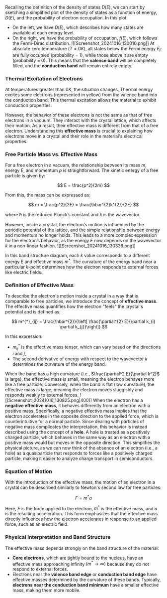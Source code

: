 
Recalling the definition of the density of states $D(E)$, we can start by sketching a simplified plot of the density of states as a function of energy, $D(E)$, and the probability of electron occupation. In this plot:
- On the left, we have $D(E)$, which describes how many states are available at each energy level.
- On the right, we have the probability of occupation, $f(E)$, which follows the Fermi-Dirac distribution.
![[Screenshot_20241016_130010.png]]
At absolute zero temperature $(T = 0K)$, all states below the Fermi energy $E_F$ are fully occupied (probability = 1), while those above it are empty (probability = 0). This means that the **valence band** will be completely filled, and the **conduction band** will remain entirely empty.

### Thermal Excitation of Electrons

At temperatures greater than $0K$, the situation changes. Thermal energy excites some electrons (represented in yellow) from the valence band into the conduction band. This thermal excitation allows the material to exhibit conduction properties.

However, the behavior of these electrons is not the same as that of free electrons in a vacuum. They interact with the crystal lattice, which affects their motion. As a result, their effective mass is different from that of a free electron. Understanding this **effective mass** is crucial to explaining how electrons move in a crystal and their role in the material's electrical properties.

### Free Particle Mass vs. Effective Mass

For a free electron in a vacuum, the relationship between its mass $m$, energy $E$, and momentum $p$ is straightforward. The kinetic energy of a free particle is given by:

$$
E = \frac{p^2}{2m}
$$

From this, the mass can be expressed as:

$$
m = \frac{p^2}{2E} = \frac{\hbar^{2}k^{2}}{2E}
$$

where $\hbar$ is the reduced Planck’s constant and $k$ is the wavevector.

However, inside a crystal, the electron's motion is influenced by the periodic potential of the lattice, and the simple relationship between energy and momentum no longer holds. This leads to a more complex expression for the electron’s behavior, as the energy $E$ now depends on the wavevector $k$ in a non-linear fashion.
![[Screenshot_20241016_130338.png]]

In this band structure diagram, each $k$ value corresponds to a different energy $E$ and effective mass $m^*$. The curvature of the energy band near a particular $k$-point determines how the electron responds to external forces like electric fields.

### Definition of Effective Mass

To describe the electron's motion inside a crystal in a way that is comparable to free particles, we introduce the concept of **effective mass**. The effective mass quantifies how the electron "feels" the crystal's potential and is defined as:

$$
m^{*}_{ij} = \frac{\hbar^{2}}{\left[ \frac{\partial^{2} E}{\partial k_{i} \partial k_{j}}\right]}
$$

In this expression:
- $m^*_{ij}$ is the effective mass tensor, which can vary based on the directions $i$ and $j$,
- The second derivative of energy with respect to the wavevector $k$ determines the curvature of the energy band.

When the band has a high curvature (i.e., $\frac{\partial^2 E}{\partial k^2}$ is large), the effective mass is small, meaning the electron behaves more like a free particle. Conversely, when the band is flat (low curvature), the effective mass is large, meaning the electron moves sluggishly and responds weakly to external forces.
![[Screenshot_20241016_130825.png|400]]
When the electron has a **negative effective mass**, it behaves differently from an electron with a positive mass. Specifically, a negative effective mass implies that the electron accelerates in the opposite direction to the applied force, which is counterintuitive for a normal particle.
Since dealing with particles of negative mass complicates the interpretation, this behavior is instead described using the concept of a **hole**. A hole is treated as a positively charged particle, which behaves in the same way as an electron with a positive mass would but moves in the opposite direction. This simplifies the physical picture, as we can now think of the absence of an electron (i.e., a hole) as a quasiparticle that responds to forces like a positively charged particle, making it easier to analyze charge transport in semiconductors.
### Equation of Motion

With the introduction of the effective mass, the motion of an electron in a crystal can be described similarly to Newton's second law for free particles:

$$
F = m^* a
$$

Here, $F$ is the force applied to the electron, $m^*$ is the effective mass, and $a$ is the resulting acceleration. This form emphasizes that the effective mass directly influences how the electron accelerates in response to an applied force, such as an electric field.

### Physical Interpretation and Band Structure

The effective mass depends strongly on the band structure of the material:
- **Core electrons**, which are tightly bound to the nucleus, have an effective mass approaching infinity $(m^* \to \infty)$ because they do not respond to external forces.
- Electrons near the **valence band edge** or **conduction band edge** have effective masses determined by the curvature of these bands. Typically, **electrons near the conduction band minimum** have a smaller effective mass, making them more mobile.

